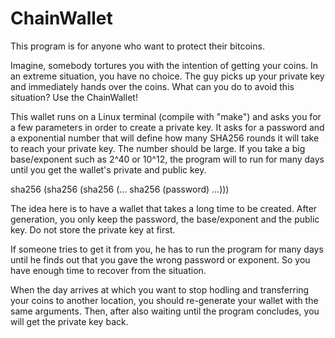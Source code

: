 # ChainWallet
This program is for anyone who want to protect their bitcoins.

Imagine, somebody tortures you with the intention of getting your coins. In an extreme situation, you have no choice. The guy picks up your private key and immediately hands over the coins. What can you do to avoid this situation? Use the ChainWallet!

This wallet runs on a Linux terminal (compile with "make") and asks you for a few parameters in order to create a private key. It asks for a password and a exponential number that will define how many SHA256 rounds it will take to reach your private key. The number should be large. If you take a big base/exponent such as 2^40 or 10^12, the program will to run for many days until you get the wallet's private and public key.

sha256 (sha256 (sha256 (... sha256 (password) ...)))

The idea here is to have a wallet that takes a long time to be created. After generation, you only keep the password, the base/exponent and the public key. Do not store the private key at first.

If someone tries to get it from you, he has to run the program for many days until he finds out that you gave the wrong password or exponent. So you have enough time to recover from the situation.

When the day arrives at which you want to stop hodling and transferring your coins to another location, you should re-generate your wallet with the same arguments. Then, after also waiting until the program concludes, you will get the private key back.
